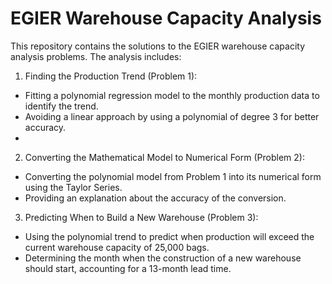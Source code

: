 # EGIER Warehouse Capacity Analysis
This repository contains the solutions to the EGIER warehouse capacity analysis problems. The analysis includes:

1. Finding the Production Trend (Problem 1):
- Fitting a polynomial regression model to the monthly production data to identify the trend.
- Avoiding a linear approach by using a polynomial of degree 3 for better accuracy.
- 
2. Converting the Mathematical Model to Numerical Form (Problem 2):
- Converting the polynomial model from Problem 1 into its numerical form using the Taylor Series.
- Providing an explanation about the accuracy of the conversion.

3. Predicting When to Build a New Warehouse (Problem 3):
- Using the polynomial trend to predict when production will exceed the current warehouse capacity of 25,000 bags.
- Determining the month when the construction of a new warehouse should start, accounting for a 13-month lead time.
